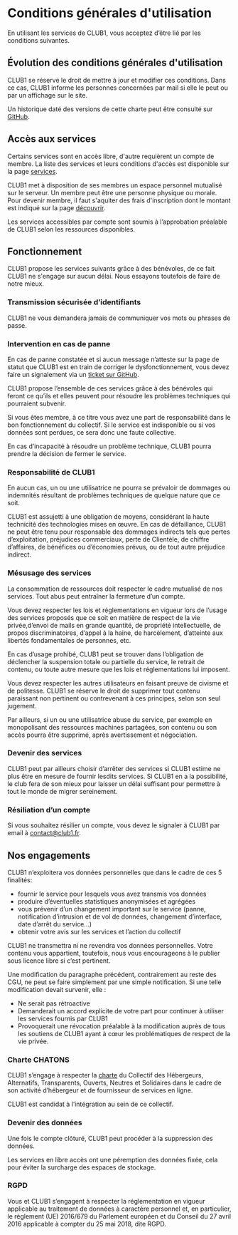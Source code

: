 Conditions générales d'utilisation
==================================

En utilisant les services de CLUB1, vous acceptez d’être lié par les conditions suivantes.

Évolution des conditions générales d'utilisation
---------------------------------------------

CLUB1 se réserve le droit de mettre à jour et modifier ces conditions.
Dans ce cas, CLUB1 informe les personnes concernées par mail si elle le peut ou par un affichage sur le site.

Un historique daté des versions de cette charte peut être consulté sur [GitHub](https://github.com/club-1/docs/commits/main/info/cgu.md).

Accès aux services
------------------

Certains services sont en accès libre, d'autre requièrent un compte de membre.
La liste des services et leurs conditions d'accès est disponible
sur la page [services](https://club1.fr/services/).

CLUB1 met à disposition de ses membres un espace personnel mutualisé sur le serveur.
Un membre peut être une personne physique ou morale.
Pour devenir membre, il faut s'aquiter des frais d'inscription dont le montant est indiqué
sur la page [découvrir](https://club1.fr/rejoindre#devenir-membre).

Les services accessibles par compte sont soumis à l’approbation préalable de CLUB1
selon les ressources disponibles.



Fonctionnement
--------------

CLUB1 propose les services suivants grâce à des bénévoles, de ce fait CLUB1 ne s'engage sur aucun délai.
Nous essayons toutefois de faire de notre mieux.

### Transmission sécurisée d’identifiants

CLUB1 ne vous demandera jamais de communiquer vos mots ou phrases de passe.

### Intervention en cas de panne

En cas de panne constatée et si aucun message n’atteste sur la page de statut
que CLUB1 est en train de corriger le dysfonctionnement,
vous devez faire un signalement via un [ticket sur GitHub](https://github.com/club-1/hosting/issues).


CLUB1 propose l’ensemble de ces services grâce à des bénévoles qui feront
ce qu’ils et elles peuvent pour résoudre les problèmes techniques qui pourraient subvenir.

Si vous êtes membre, à ce titre vous avez une part de responsabilité dans le bon fonctionnement du collectif.
Si le service est indisponible ou si vos données sont perdues, ce sera donc une faute collective.

En cas d’incapacité à résoudre un problème technique,
CLUB1  pourra prendre la décision de fermer le service.


### Responsabilité de CLUB1

En aucun cas, un ou une utilisatrice ne pourra se prévaloir de dommages
ou indemnités résultant de problèmes techniques de quelque nature que ce soit.

CLUB1 est assujetti à une obligation de moyens, considérant la haute technicité des technologies mises en œuvre.
En cas de défaillance, CLUB1 ne peut être tenu pour responsable des dommages indirects
tels que pertes d’exploitation, préjudices commerciaux, perte de Clientèle,
de chiffre d’affaires, de bénéfices ou d’économies prévus, ou de tout autre préjudice indirect.

### Mésusage des services

La consommation de ressources doit respecter le cadre mutualisé de nos services.
Tout abus peut entraîner la fermeture d’un compte.

Vous devez respecter les lois et réglementations en vigueur lors de l’usage des services proposés
que ce soit en matière de respect de la vie privée,d’envoi de mails en grande quantité,
de propriété intellectuelle, de propos discriminatoires, d’appel à la haine,
de harcèlement, d’atteinte aux libertés fondamentales de personnes, etc.

En cas d’usage prohibé, CLUB1 peut se trouver dans l’obligation de déclencher
la suspension totale ou partielle du service, le retrait de contenu,
ou toute autre mesure que les lois et réglementations lui imposent.

Vous devez respecter les autres utilisateurs en faisant preuve de civisme et de politesse.
CLUB1 se réserve le droit de supprimer tout contenu paraissant non pertinent ou contrevenant à ces principes,
selon son seul jugement.

Par ailleurs, si un ou une utilisatrice abuse du service,
par exemple en monopolisant des ressources machines partagées,
son contenu ou son accès pourra être supprimé, après avertissement et négociation.

### Devenir des services

CLUB1 peut par ailleurs choisir d’arrêter des services
si CLUB1 estime ne plus être en mesure de fournir lesdits services.
Si CLUB1 en a la possibilité, le club fera de son mieux pour laisser un délai suffisant
pour permettre à tout le monde de migrer sereinement.


### Résiliation d’un compte

Si vous souhaitez résilier un compte, vous devez le signaler à CLUB1 par email à <contact@club1.fr>.


Nos engagements
---------------

CLUB1 n’exploitera vos données personnelles que dans le cadre de ces 5 finalités:

- fournir le service pour lesquels vous avez transmis vos données
- produire d’éventuelles statistiques anonymisées et agrégées
- vous prévenir d’un changement important sur le service
(panne, notification d’intrusion et de vol de données, changement d’interface, date d’arrêt du service...)
- obtenir votre avis sur les services et l’action du collectif


CLUB1 ne transmettra ni ne revendra vos données personnelles.
Votre contenu vous appartient, toutefois,
nous vous encourageons à le publier sous licence libre si c’est pertinent.

Une modification du paragraphe précédent, contrairement au reste des CGU,
ne peut se faire simplement par une simple notification. Si une telle modification devait survenir, elle :

- Ne serait pas rétroactive
- Demanderait un accord explicite de votre part pour continuer à utiliser les services fournis par CLUB1
- Provoquerait une révocation préalable à la modification auprès de tous les soutiens de CLUB1
ayant à cœur les problématiques de respect de la vie privée.


### Charte CHATONS

CLUB1 s’engage à respecter la [charte](https://chatons.org/fr/charte) du
Collectif des Hébergeurs, Alternatifs, Transparents, Ouverts, Neutres et Solidaires
dans le cadre de son activité d’hébergeur et de fournisseur de services en ligne.

CLUB1 est candidat à l’intégration au sein de ce collectif.

### Devenir des données

Une fois le compte clôturé, CLUB1 peut procéder à la suppression des données.

Les services en libre accès ont une péremption des données fixée,
cela pour éviter la surcharge des espaces de stockage.

### RGPD

Vous et CLUB1 s’engagent à respecter la réglementation en vigueur applicable au traitement de données
à caractère personnel et, en particulier, le règlement (UE) 2016/679 du Parlement européen
et du Conseil du 27 avril 2016 applicable à compter du 25 mai 2018, dite RGPD.
